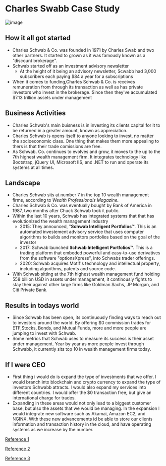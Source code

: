 # Charles Swabb Case Study
![image](cs.png)

## How it all got started
* Charles Schwab & Co. was founded in 1971 by Charles Swab and two other partners. It started to grown as it was famously known as a "discount brokerage".   
* Schwab started off as an investment advisory newsletter 
    * At the height of it being an advisory newsletter, Scwabb had 3,000 subscribers each paying $84 a  year for a subscriptions
* When it comes to funding,Charles Schwab & Co. is receives remuneration from through its transaction as well as has private investors who invest in the brokerage. Since then they've accumulated $7.13 trillion assets under management

## Business Activities
* Charles Schwab's main buisness is in investing its clients capital for it to be returned in a greater amount, known as appreciation.
* Charles Schwab is opens itself to anyone looking to invest, no matter the socioeconomic class. One thing that makes them more appealing to thers is that their trade comissions are free.
* As Schwab. Co. continues to evolves and grow, it moves to the up to the 7th highest wealth management firm. It integrates technology like Bootstrap, jQuery UI, Microsoft IIS, and .NET to run and operate its systems at all times.

## Landscape
* Charles Schwab sits at number 7 in the top 10 wealth management firms, according to *Wealth Professionals Magazine*. 
* Charles Schwab & Co. was eventually bought by Bank of America in 1987, two months after Chuck Schwab took it public. 
* Within the last 10 years, Schwab has integrated systems that that has evolutionized the wealth management industry
    * 2015: They announced, "**Schwab Intelligent Portfolios™**. This is an automated investement advisory service that uses computer algorithms to builds and monitors portfolios based on the goal of the investor
    * 2017: Schwab launched  **Schwab Intelligent Portfolios™**. This is a trading platform that embeded powerful and easy-to-use derivatives from the software "optionsXpress", into Schwabs trader offerings.
    * 2020: Schwab acquires Motif's technology and intellectual property, including algorithms, patents and source code.
* With Schwab sitting at the 7th highest wealth management fund holding 558 billion USD in assets under managament, it continously fights to stay their against other large firms like Goldman Sachs, JP Morgan, and Citi Private Bank.

## Results in todays world
* Since Schwab has been open, its continuously finding ways to reach out to investors around the world. By offering $0 commission trades for ETF,Stocks, Bonds, and Mutual Funds, more and more people are jumping to invest with Schwab.
* Some metrics that Schwab uses to measure its success is their asset under management. Year by year as more people invest through Schwabb, it currently sits top 10 in wealth management firms today.

## If I were CEO
* First thing i would do is expand the type of investments that we offer. I would branch into blockchain and crypto currency to expand the type of investors Schwabb attracts. I would also expand my services into different countries. I would offer the $0 transaction free, but give an international charge for trades.
* Expanding in these areas would not only lead to a  biggest customer base, but also the assets that we would be managing. In the expansion I would integrate new software such as Akamai, Amazon EC2, and NGINX. With these new advancements id be able to store our clients information and transaction history in the cloud, and have operating systems as we increase by the number.
    





[Reference 1](https://www.wealthprofessional.ca/news/industry-news/the-worlds-top-10-wealth-management-firms-by-aum/355658)

[Reference 2](https://stackshare.io/charles-schwab/charles-schwab#stack)

[Reference 3](https://www.aboutschwab.com/history)